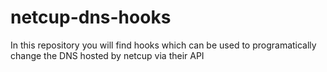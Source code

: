 # netcup-dns-hooks
In this repository you will find hooks which can be used to programatically change the DNS hosted by netcup via their API
